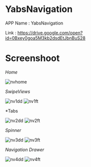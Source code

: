 # YabsNavigation
APP Name : YabsNavigation

Link : https://drive.google.com/open?id=0Bxey0goa5M3kb2dsdEtJbnBuS28

# Screenshoot

*Home*

![nvhome](https://user-images.githubusercontent.com/22130165/26887136-6474e856-4bd1-11e7-9f0e-cada76fb536c.PNG)

*SwipeViews*

![nv1dd](https://user-images.githubusercontent.com/22130165/26886929-e88dc00a-4bd0-11e7-8260-70b444465f03.PNG)
![nv1ft](https://user-images.githubusercontent.com/22130165/26886930-e8f5dcf8-4bd0-11e7-8dd6-d57f27205082.PNG)

*Tabs

![nv2dd](https://user-images.githubusercontent.com/22130165/26887010-1acb7d1e-4bd1-11e7-8c58-16ce720390f3.PNG)
![nv2ft](https://user-images.githubusercontent.com/22130165/26887009-1ac7f37e-4bd1-11e7-85fa-03f3f1c7b406.PNG)

*Spinner*

![nv3dd](https://user-images.githubusercontent.com/22130165/26887056-34050dea-4bd1-11e7-993c-42c62f4d870f.PNG)
![nv3ft](https://user-images.githubusercontent.com/22130165/26887059-344b223a-4bd1-11e7-884e-9ffb41f6664c.PNG)

*Navigation Drawer*

![nv4dd](https://user-images.githubusercontent.com/22130165/26887084-4b4d3bc6-4bd1-11e7-81c6-f98968bcdf10.PNG)
![nv4ft](https://user-images.githubusercontent.com/22130165/26887085-4b4e4b1a-4bd1-11e7-9d3a-81ec02c87c49.PNG)

